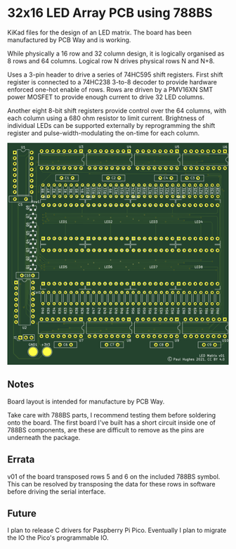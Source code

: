 # 32x16 LED Array PCB using 788BS

KiKad files for the design of an LED matrix. The board has been manufactured by PCB Way and is
working.

While physically a 16 row and 32 column design, it is logically organised as 8 rows and 64
columns. Logical row N drives physical rows N and N+8.

Uses a 3-pin header to drive a series of 74HC595 shift registers. First shift register is connected to a 
74HC238 3-to-8 decoder to provide hardware enforced one-hot enable of rows. Rows are driven by a PMV16XN 
SMT power MOSFET to provide enough current to drive 32 LED columns.

Another eight 8-bit shift registers provide control over the 64 columns, with each column
using a 680 ohm resistor to limit current. Brightness of individual LEDs can be supported
externally by reprogramming the shift register and pulse-width-modulating the on-time for
each column.

![Render of PCB](front_render.png)

## Notes

Board layout is intended for manufacture by PCB Way.

Take care with 788BS parts, I recommend testing them before soldering onto the board. 
The first board I've built has a short circuit inside one of 788BS components, are these 
are difficult to remove as the pins are underneath the package.

## Errata

v01 of the board transposed rows 5 and 6 on the included 788BS symbol. This can be resolved
by transposing the data for these rows in software before driving the serial interface.

## Future

I plan to release C drivers for Paspberry Pi Pico. Eventually I plan to migrate the IO the Pico's
programmable IO.

